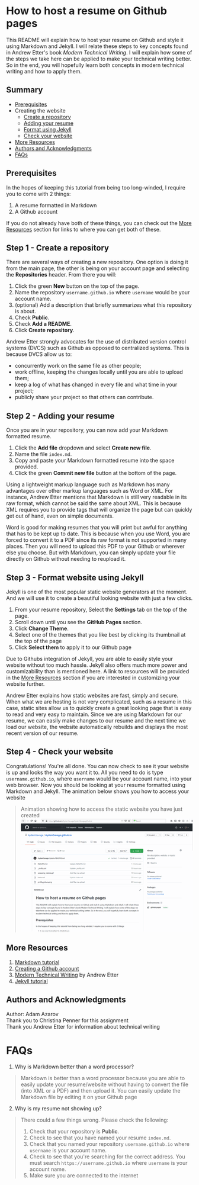 
# How to host a resume on Github pages

This README will explain how to host your resume on Github and style it using Markdown and Jekyll. I will relate these steps to key concepts found in Andrew Etter's book _Modern Technical Writing_. I will explain how some of the steps we take here can be applied to make your technical writing better. So in the end, you will hopefully learn both concepts in modern technical writing and how to apply them.

## Summary

* [Prerequisites](#prerequisites)
* Creating the website
  * [Create a repository](#step-1---create-a-repository)
  * [Adding your resume](#step-2---adding-your-resume)
  * [Format using Jekyll](#step-3---format-website-using-jekyll)
  * [Check your website](#step-4---check-your-website)
* [More Resources](#more-resources)
* [Authors and Acknowledgments](authors-and-acknowledgments)
* [FAQs](#faqs)

## Prerequisites

In the hopes of keeping this tutorial from being too long-winded, I require you to come with 2 things:

1. A resume formatted in Markdown
2. A Github account

If you do not already have both of these things, you can check out the [More Resources](#More-Resources) section for links to where you can get both of these.

## Step 1 - Create a repository

There are several ways of creating a new repository. One option is doing it from the main page, the other is being on your account page and selecting the **Repositories** header. From there you will:

1. Click the green **New** button on the top of the page.
2. Name the repository `username.github.io` where `username` would be your account name.
3. (optional) Add a description that briefly summarizes what this repository is about.
4. Check **Public**.
5. Check **Add a README**.
6. Click **Create repository**.

Andrew Etter strongly advocates for the use of distributed version control systems (DVCS) such as Github as opposed to centralized systems. This is because DVCS allow us to:

* concurrently work on the same file as other people;
* work offline, keeping the changes locally until you are able to upload them;
* keep a log of what has changed in every file and what time in your project;
* publicly share your project so that others can contribute.

## Step 2 - Adding your resume

Once you are in your repository, you can now add your Markdown formatted resume.

1. Click the **Add file** dropdown and select **Create new file**.
2. Name the file `index.md`.
3. Copy and paste your Markdown formatted resume into the space provided.
4. Click the green **Commit new file** button at the bottom of the page.

Using a lightweight markup language such as Markdown has many advantages over other markup languages such as Word or XML. For instance, Andrew Etter mentions that Markdown is still very readable in its raw format, which cannot be said the same about XML. This is because XML requires you to provide tags that will organize the page but can quickly get out of hand, even on simple documents.

Word is good for making resumes that you will print but awful for anything that has to be kept up to date. This is because when you use Word, you are forced to convert it to a PDF since its raw format is not supported in many places. Then you will need to upload this PDF to your Github or wherever else you choose. But with Markdown, you can simply update your file directly on Github without needing to reupload it.

## Step 3 - Format website using Jekyll

Jekyll is one of the most popular static website generators at the moment. And we will use it to create a beautiful looking website with just a few clicks.

1. From your resume repository, Select the **Settings** tab on the top of the page.
2. Scroll down until you see the **GitHub Pages** section.
3. Click **Change Theme**.
4. Select one of the themes that you like best by clicking its thumbnail at the top of the page
5. Click **Select them** to apply it to our Github page

Due to Githubs integration of Jekyll, you are able to easily style your website without too much hassle. Jekyll also offers much more power and customizability than is mentioned here. A link to resources will be provided in the [More Resources](#More-Resources) section if you are interested in customizing your website further.

Andrew Etter explains how static websites are fast, simply and secure. When what we are hosting is not very complicated, such as a resume in this case, static sites allow us to quickly create a great looking page that is easy to read and very easy to maintain. Since we are using Markdown for our resume, we can easily make changes to our resume and the next time we load our website, the website automatically rebuilds and displays the most recent version of our resume.

## Step 4 - Check your website

Congratulations! You're all done. You can now check to see it your website is up and looks the way you want it to. All you need to do is type `username.github.io`, where `username` would be your account name, into your web browser. Now you should be looking at your resume formatted using Markdown and Jekyll. The animation below shows you how to access your website

> Animation showing how to access the static website you have just created
![Gif showing how to access our static website](assets/accessing_website.gif)

## More Resources

1. [Markdown tutorial](https://www.markdowntutorial.com/)
2. [Creating a Github account](https://github.com/join)
3. [Modern Technical Writing](https://www.amazon.ca/Modern-Technical-Writing-Introduction-Documentation-ebook/dp/B01A2QL9SS) by Andrew Etter
4. [Jekyll tutorial](https://www.youtube.com/watch?v=T1itpPvFWHI)

## Authors and Acknowledgments

Author: Adam Azarov  
Thank you to Christina Penner for this assignment  
Thank you Andrew Etter for information about technical writing  

# FAQs

1. Why is Markdown better than a word processor?
> Markdown is better than a word processor because you are able to easily update your resume/website without having to convert the file (into XML or a PDF) and then upload it. You can easily update the Markdown file by editing it on your Github page

2. Why is my resume not showing up?
> There could a few things wrong. Please check the following:
> 1. Check that your repository is **Public**.
> 2. Check to see that you have named your resume `index.md`.
> 3. Check that you named your repository `username.github.io` where `username` is your account name.
> 4. Check to see that you're searching for the correct address. You must search `https://username.github.io` where `username` is your account name.
> 5. Make sure you are connected to the internet
